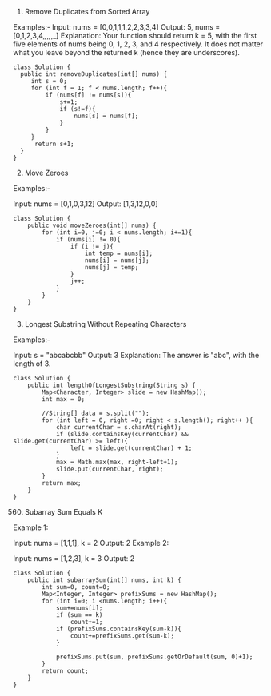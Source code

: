 1. Remove Duplicates from Sorted Array

Examples:-
  Input: nums = [0,0,1,1,1,2,2,3,3,4]
  Output: 5, nums = [0,1,2,3,4,_,_,_,_,_]
  Explanation: Your function should return k = 5, with the first five elements of nums being 0, 1, 2, 3, and 4 respectively.
  It does not matter what you leave beyond the returned k (hence they are underscores).

  ```
  class Solution {
    public int removeDuplicates(int[] nums) {
       int s = 0;
       for (int f = 1; f < nums.length; f++){
           if (nums[f] != nums[s]){
               s+=1;
               if (s!=f){
                   nums[s] = nums[f];
               }
           }
       }
        return s+1;
    }
}
```
2. Move Zeroes

Examples:-

Input: nums = [0,1,0,3,12]
Output: [1,3,12,0,0]

```
class Solution {
    public void moveZeroes(int[] nums) {
        for (int i=0, j=0; i < nums.length; i+=1){
            if (nums[i] != 0){
                if (i != j){
                    int temp = nums[i];
                    nums[i] = nums[j];
                    nums[j] = temp;
                }
                j++;
            } 
        }
    }
}
```

3. Longest Substring Without Repeating Characters

Examples:-

Input: s = "abcabcbb"
Output: 3
Explanation: The answer is "abc", with the length of 3.

```
class Solution {
    public int lengthOfLongestSubstring(String s) {
        Map<Character, Integer> slide = new HashMap();
        int max = 0;

        //String[] data = s.split("");
        for (int left = 0, right =0; right < s.length(); right++ ){
            char currentChar = s.charAt(right);
            if (slide.containsKey(currentChar) && slide.get(currentChar) >= left){
                left = slide.get(currentChar) + 1;
            }
            max = Math.max(max, right-left+1);
            slide.put(currentChar, right);
        }
        return max;
    }
}
```

560. Subarray Sum Equals K

Example 1:

Input: nums = [1,1,1], k = 2
Output: 2
Example 2:

Input: nums = [1,2,3], k = 3
Output: 2

```
class Solution {
    public int subarraySum(int[] nums, int k) {
        int sum=0, count=0;
        Map<Integer, Integer> prefixSums = new HashMap();
        for (int i=0; i <nums.length; i++){
            sum+=nums[i];
            if (sum == k)
                count+=1;
            if (prefixSums.containsKey(sum-k)){
                count+=prefixSums.get(sum-k);
            }
            
            prefixSums.put(sum, prefixSums.getOrDefault(sum, 0)+1);
        }
        return count;
    }
}
```
